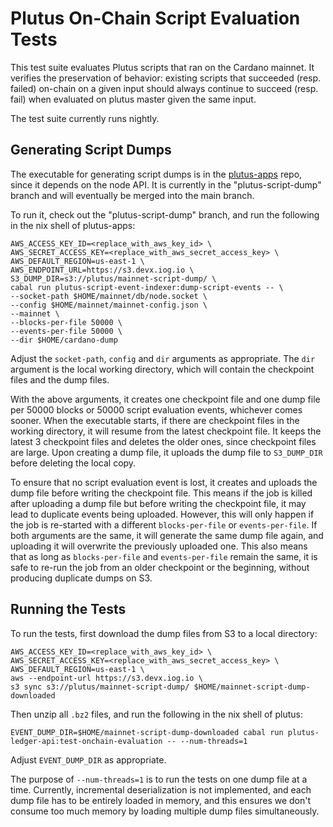 # Plutus On-Chain Script Evaluation Tests

This test suite evaluates Plutus scripts that ran on the Cardano mainnet.
It verifies the preservation of behavior: existing scripts that succeeded (resp. failed) on-chain on a given input should always continue to succeed (resp. fail) when evaluated on plutus master given the same input.

The test suite currently runs nightly.

## Generating Script Dumps

The executable for generating script dumps is in the [plutus-apps](https://github.com/IntersectMBO/plutus-apps) repo, since it depends on the node API.
It is currently in the "plutus-script-dump" branch and will eventually be merged into the main branch.

To run it, check out the "plutus-script-dump" branch, and run the following in the nix shell of plutus-apps:

```
AWS_ACCESS_KEY_ID=<replace_with_aws_key_id> \
AWS_SECRET_ACCESS_KEY=<replace_with_aws_secret_access_key> \
AWS_DEFAULT_REGION=us-east-1 \
AWS_ENDPOINT_URL=https://s3.devx.iog.io \
S3_DUMP_DIR=s3://plutus/mainnet-script-dump/ \
cabal run plutus-script-event-indexer:dump-script-events -- \
--socket-path $HOME/mainnet/db/node.socket \
--config $HOME/mainnet/mainnet-config.json \
--mainnet \
--blocks-per-file 50000 \
--events-per-file 50000 \
--dir $HOME/cardano-dump
```

Adjust the `socket-path`, `config` and `dir` arguments as appropriate.
The `dir` argument is the local working directory, which will contain the checkpoint files and the dump files.

With the above arguments, it creates one checkpoint file and one dump file per 50000 blocks or 50000 script evaluation events, whichever comes sooner.
When the executable starts, if there are checkpoint files in the working directory, it will resume from the latest checkpoint file.
It keeps the latest 3 checkpoint files and deletes the older ones, since checkpoint files are large.
Upon creating a dump file, it uploads the dump file to `S3_DUMP_DIR` before deleting the local copy.

To ensure that no script evaluation event is lost, it creates and uploads the dump file before writing the checkpoint file.
This means if the job is killed after uploading a dump file but before writing the checkpoint file, it may lead to duplicate events being uploaded.
However, this will only happen if the job is re-started with a different `blocks-per-file` or `events-per-file`.
If both arguments are the same, it will generate the same dump file again, and uploading it will overwrite the previously uploaded one.
This also means that as long as `blocks-per-file` and `events-per-file` remain the same, it is safe to re-run the job from an older checkpoint or the beginning, without producing duplicate dumps on S3.

## Running the Tests

To run the tests, first download the dump files from S3 to a local directory:

```
AWS_ACCESS_KEY_ID=<replace_with_aws_key_id> \
AWS_SECRET_ACCESS_KEY=<replace_with_aws_secret_access_key> \
AWS_DEFAULT_REGION=us-east-1 \
aws --endpoint-url https://s3.devx.iog.io \
s3 sync s3://plutus/mainnet-script-dump/ $HOME/mainnet-script-dump-downloaded
```

Then unzip all `.bz2` files, and run the following in the nix shell of plutus:

```
EVENT_DUMP_DIR=$HOME/mainnet-script-dump-downloaded cabal run plutus-ledger-api:test-onchain-evaluation -- --num-threads=1
```

Adjust `EVENT_DUMP_DIR` as appropriate.

The purpose of `--num-threads=1` is to run the tests on one dump file at a time.
Currently, incremental deserialization is not implemented, and each dump file has to be entirely loaded in memory, and this ensures we don't consume too much memory by loading multiple dump files simultaneously.
